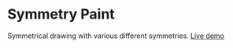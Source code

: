 # Symmetry Paint

Symmetrical drawing with various different symmetries. [Live demo](http://cherry.foldplop.com/~ahihi/symmetrypaint/)
